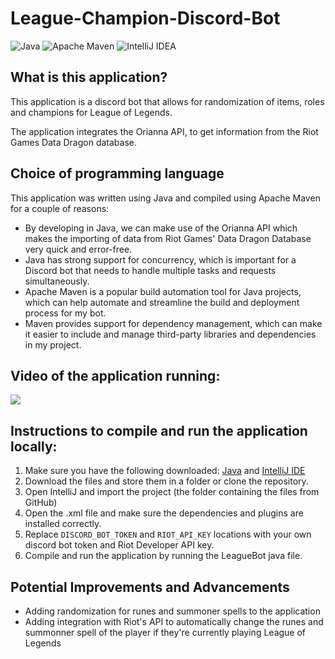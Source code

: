 # League-Champion-Discord-Bot

![Java](https://img.shields.io/badge/java-%23ED8B00.svg?style=for-the-badge&logo=java&logoColor=white)
![Apache Maven](https://img.shields.io/badge/Apache%20Maven-C71A36?style=for-the-badge&logo=Apache%20Maven&logoColor=white)
![IntelliJ IDEA](https://img.shields.io/badge/IntelliJIDEA-000000.svg?style=for-the-badge&logo=intellij-idea&logoColor=white)

## What is this application?

This application is a discord bot that allows for randomization of items, roles and champions for League of Legends.

The application integrates the Orianna API, to get information from the Riot Games Data Dragon database.

## Choice of programming language

This application was written using Java and compiled using Apache Maven for a couple of reasons:

- By developing in Java, we can make use of the Orianna API which makes the importing of data from Riot Games' Data Dragon Database very quick and error-free.
- Java has strong support for concurrency, which is important for a Discord bot that needs to handle multiple tasks and requests simultaneously.
- Apache Maven is a popular build automation tool for Java projects, which can help automate and streamline the build and deployment process for my bot.
- Maven provides support for dependency management, which can make it easier to include and manage third-party libraries and dependencies in my project.

## Video of the application running:
![](https://user-images.githubusercontent.com/81977350/210872626-f0d2a7b4-d91d-4081-a634-c3763601b322.gif)

## Instructions to compile and run the application locally:
1. Make sure you have the following downloaded: [Java](https://www.oracle.com/ca-en/java/technologies/downloads/) and [IntelliJ IDE](https://www.jetbrains.com/idea/download/#section=windows)
2. Download the files and store them in a folder or clone the repository.
3. Open IntelliJ and import the project (the folder containing the files from GitHub)
4. Open the .xml file and make sure the dependencies and plugins are installed correctly.
5. Replace `DISCORD_BOT_TOKEN` and `RIOT_API_KEY` locations with your own discord bot token and Riot Developer API key.
6. Compile and run the application by running the LeagueBot java file.

## Potential Improvements and Advancements
- Adding randomization for runes and summoner spells to the application
- Adding integration with Riot's API to automatically change the runes and summonner spell of the player if they're currently playing League of Legends
